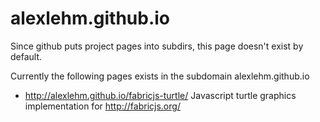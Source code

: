 alexlehm.github.io
==================

Since github puts project pages into subdirs, this page doesn't exist by default.

Currently the following pages exists in the subdomain alexlehm.github.io

  * http://alexlehm.github.io/fabricjs-turtle/ Javascript turtle graphics implementation for http://fabricjs.org/

